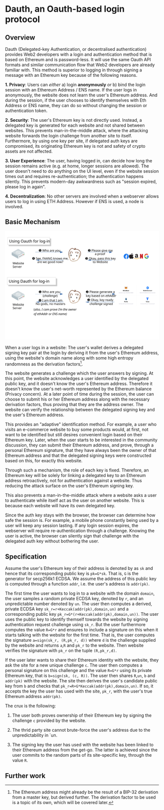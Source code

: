 # Dauth, an Oauth-based login protocol

## Overview

Dauth (Delegated-key Authentication, or decentralised authentication) provides Web2 developers with a login and authentication method that is based on Ethereum and is password-less. It will use the same Oauth API formats and similar communication flow that Web2 developers are already familiar with. This method is superior to logging in through signing a message with an Ethereum key because of the following reasons.

**1. Privacy**: Users can *either* a) login **anonymously** *or* b) bind the login session with an Ethereum Address / ENS name. If the user logs in anonymously, the website does not learn the user's Ethereum address. And during the session, if the user chooses to identify themselves with Eth Address or ENS name, they can do so without changing the session or authentication token.

**2. Security**: The user's Ethereum key is not directly used. Instead, a delegated key is generated for each website and not shared between websites. This prevents man-in-the-middle attack, where the attacking website forwards the login challenge from another site to itself. Furthermore, by using one key per site, if delegated auth keys are compromised, its originating Ethereum key is not and safety of crypto assets are not affected.

**3. User Experience**: The user, having logged in, can decide how long the session remains active (e.g. at home, longer sessions are allowed). The user doesn't need to do anything on the UI level, even if the website session times out and requires re-authentication; the authentication happens silently. This prevents modern-day awkwardness such as "session expired, please log in again".

**4. Decentralization**: No other servers are involved when a webserver allows users to log in using ETH Address. However if ENS is used, a node is involved.

## Basic Mechanism

![Communication Flow Chart](compared_with_oauth.svg "Compare DAuth with OAuth")

When a user logs in a website:
The user's wallet derives a delegated signing key pair at the login by deriving it from the user's Ethereum address, using the website's domain name along with some high entropy randomness as the derivation factors[^1].

[^1]: The Ethereum address might already be the result of a BIP-32 derivation from a master key, but derived further. The derivation factor to be used is a topic of its own, which will be covered later.

The website generates a challenge which the user answers by signing. At this point, the website acknowledges a user identified by the delegated public key, and it doesn't know the user's Ethereum address. Therefore it doesn't know the user's net-worth represented by the Ethereum balance (Privacy concern).
At a later point of time during the session, the user can choose to submit his or her Ethereum address along with the necessary derivation factors, thus proving that they are the address owner. The website can verify the relationship between the delegated signing key and the user's Ethereum address.

This provides an "adaptive" identification method. For example, a user who visits an e-commerce website to buy some products would, at first, not want to be identified but still desires convenient login based on their Ethereum key. Later, when the user starts to be interested in the community discussion, they can submit their Ethereum address, and prove, through a personal Ethereum signature, that they have always been the owner of that Ethereum address and that the delegated signing keys were constructed based on this, for exactly this website.

Through such a mechanism, the role of each key is fixed. Therefore, an Ethereum key will be solely for linking a delegated key to an Ethereum address retroactively, not for authentication against a website. Thus reducing the attack surface on the user's Ethereum signing key.

This also prevents a man-in-the-middle attack where a website asks a user to authenticate while itself act as the user on another website. This is because each website will have its own delegated key.

Since the auth key stays with the browser, the browser can determine how safe the session is. For example, a mobile phone constantly being used by a user will keep any session lasting. If any login session expires, the webserver will require re-authentication through a challenge. Knowing the user is active, the browser can silently sign that challenge with the delegated auth key without bothering the user.

## Specification

Assume the user's Ethereum key of their address is denoted by as `sk` and hence that its corresponding public key is `pk=G*sk`. That is, `G` is the generator for secp256k1 ECDSA. We assume the address of this public key is computed through a function `addr`, i.e. the user's address is `addr(pk)`.

The first time the user wants to log in to a website with the domain `domain`, the user samples a random private ECDSA key, denoted by `r`, and an unpredictable number denoted by `un`. The user then computes a derived, private ECDSA key `sk_r=r+Keccak(addr(pk),domain,un)` and a corresponding public key `pk_r=G*(r+Keccak(addr(pk),domain,un))`. The user uses the public key to identify themself towards the website by signing authentication request challenge using `sk_r`. But the user furthermore computes the value `R=G*r` and ensures to include a signature on this when it starts talking with the website for the first time.
That is, the user computes the signature `a=sign(sk_r, (R,pk_r, d))` where `d` is the challenge supplied by the website and returns `a`,`R` and `pk_r` to the website. Then website verifies the signature with `pk_r` on the tuple `(R,pk_r,d)`.

If the user later wants to share their Ethereum identity with the website, they ask the site for a new unique challenge `c`. The user then computes a personal signature on this challenge and the value `R=G*r` using its private Ethereum key, that is `b=sign(sk, (c, R))`. The user then shares `R`,`un`, `b` and `addr(pk)` with the website. The site then derives the user's candidate public key from `b` and checks that `pk_r=R+G*Keccak(addr(pk),domain,un)`. If so, it accepts the key the user has used with the site, `pk_r`, with the user's true Ethereum address `addr(pk)`.

The crux is the following:

1. The user both proves ownership of their Ethereum key by signing the challenge `c` provided by the website.

2. The thrid party site cannot brute-force the user's address due to the unpredictability in `un.

3. The signing key the user has used with the website has been linked to their Ethereum address from the get-go. The latter is achieved since the user commits to the random parts of its site-specific key, through the value `R`.

## Further work
